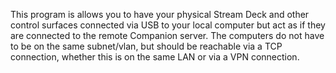 This program is allows you to have your physical Stream Deck and other control surfaces connected via USB to your local computer but act as if they are connected to the remote Companion server. The computers do not have to be on the same subnet/vlan, but should be reachable via a TCP connection, whether this is on the same LAN or via a VPN connection.